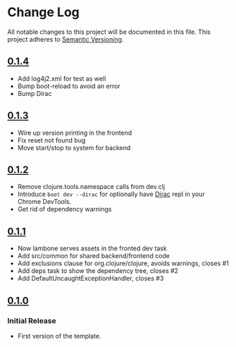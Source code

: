 # Change Log
All notable changes to this project will be documented in this file.
This project adheres to [Semantic Versioning](http://semver.org/).

## [0.1.4](https://github.com/Lambda-X/lambone/compare/0.1.3...0.1.4)

- Add log4j2.xml for test as well
- Bump boot-reload to avoid an error
- Bump Dirac

## [0.1.3](https://github.com/Lambda-X/lambone/compare/0.1.2...0.1.3)

- Wire up version printing in the frontend
- Fix reset not found bug
- Move start/stop to system for backend

## [0.1.2](https://github.com/Lambda-X/lambone/compare/0.1.1...0.1.2)

- Remove clojure.tools.namespace calls from dev.clj
- Introduce `boot dev --dirac` for optionally have [Dirac](https://github.com/binaryage/dirac) repl in your Chrome DevTools.
- Get rid of dependency warnings

## [0.1.1](https://github.com/Lambda-X/lambone/compare/0.1.0...0.1.1)

- Now lambone serves assets in the fronted dev task
- Add src/common for shared backend/frontend code
- Add exclusions clause for org.clojure/clojure, avoids warnings, closes #1
- Add deps task to show the dependency tree, closes #2
- Add DefaultUncaughtExceptionHandler, closes #3

## [0.1.0](https://github.com/Lambda-X/lambone/compare/b7c8469...0.1.0)
### Initial Release
- First version of the template.
